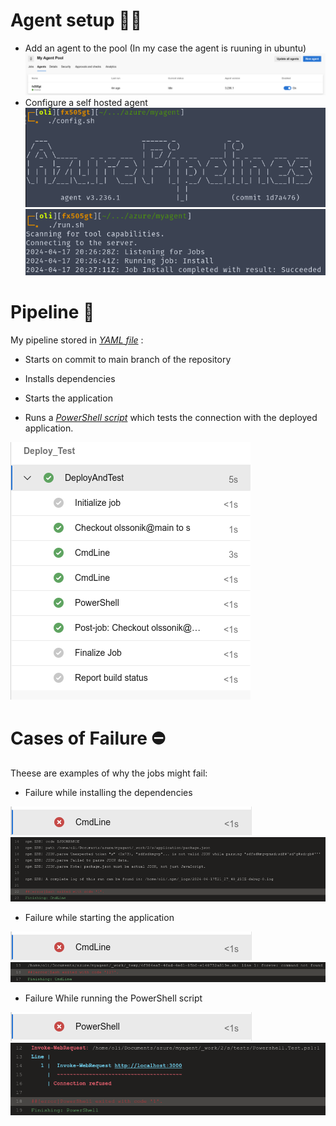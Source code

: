 # Agent setup 🕵️‍♂️

- Add an agent to the pool (In my case the agent is ruuning in ubuntu)<br/>
  ![agent running](assets/agent.png)<br/>
- Configure a self hosted agent<br/>
  ![agent config](assets/config.png)
  ![agent pool picture](assets/runningagent.png)<br/>

# Pipeline 🚀

My pipeline stored in _[YAML file](azure-pipelines.yml)_ :

- Starts on commit to main branch of the repository

- Installs dependencies

- Starts the application

- Runs a _[PowerShell script](tests/Powershell.Test.ps1)_ which tests the connection with the deployed application.

![alt text](assets/testing.png)

# Cases of Failure ⛔

Theese are examples of why the jobs might fail:

- Failure while installing the dependencies<br/>

![alt text](assets/startf.png)<br/>
![alt text](assets/installfcon.png)<br/>

- Failure while starting the application<br/>

![alt text](assets/startf.png)<br/>
![alt text](assets/startfcon.png)<br/>

- Failure While running the PowerShell script<br/>

![alt text](assets/pwshf.png)<br/>
![alt text](assets/pwshfcon.png)<br/>
